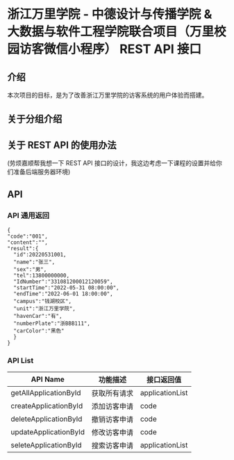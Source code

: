 # 浙江万里学院 - 中德设计与传播学院 & 大数据与软件工程学院联合项目（万里校园访客微信小程序） REST API 接口

## 介绍

本次项目的目标，是为了改善浙江万里学院的访客系统的用户体验而搭建。

## 关于分组介绍

## 关于 REST API 的使用办法

(劳烦嘉顺帮我想一下 REST API 接口的设计，我这边考虑一下课程的设置并给你们准备后端服务器环境)

## API

### API 通用返回

```
{
"code":"001",
"content":"",
"result":{
  "id":20220531001,
  "name":"张三",
  "sex":"男",
  "tel":13800000000,
  "IdNumber":"331081200012120059",
  "startTime":"2022-05-31 08:00:00",
  "endTime":"2022-06-01 18:00:00",
  "campus":"钱湖校区",
  "unit":"浙江万里学院",
  "havenCar":"有",
  "numberPlate":"浙BBB111",
  "carColor":"黑色"
  }
}
```

### API List

| API Name              | 功能描述     | 接口返回值      |
| --------------------- | ------------ | --------------- |
| getAllApplicationById | 获取所有请求 | applicationList |
| createApplicationById | 添加访客申请 | code            |
| deleteApplicationById | 撤销访客申请 | code            |
| updateApplicationById | 修改访客申请 | code            |
| seleteApplicationById | 搜索访客申请 | applicationList |
